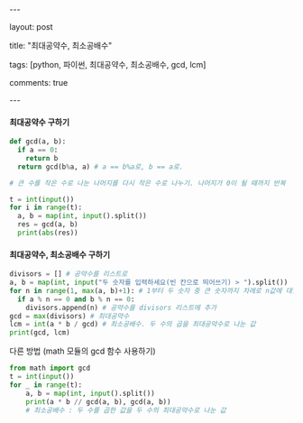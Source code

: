 \---

layout: post

title: "최대공약수, 최소공배수"

tags: [python, 파이썬, 최대공약수, 최소공배수, gcd, lcm]

comments: true

\---

#### 최대공약수 구하기

```python
def gcd(a, b):
  if a == 0:
    return b
  return gcd(b%a, a) # a == b%a로, b == a로. 

# 큰 수를 작은 수로 나눈 나머지를 다시 작은 수로 나누기. 나머지가 0이 될 때까지 반복

t = int(input())
for i in range(t):
  a, b = map(int, input().split())
  res = gcd(a, b)
  print(abs(res))
```

#### 최대공약수, 최소공배수 구하기

```python
divisors = [] # 공약수를 리스트로
a, b = map(int, input("두 숫자를 입력하세요(빈 칸으로 띄어쓰기) > ").split())
for n in range(1, max(a, b)+1): # 1부터 두 숫자 중 큰 숫자까지 차례로 n값에 대입
  if a % n == 0 and b % n == 0:
    divisors.append(n) # 공약수를 divisors 리스트에 추가
gcd = max(divisors) # 최대공약수
lcm = int(a * b / gcd) # 최소공배수. 두 수의 곱을 최대공약수로 나눈 값
print(gcd, lcm)
```

다른 방법 (math 모듈의 gcd 함수 사용하기)

```python
from math import gcd
t = int(input())
for _ in range(t):
    a, b = map(int, input().split())
    print(a * b // gcd(a, b), gcd(a, b))
    # 최소공배수 : 두 수를 곱한 값을 두 수의 최대공약수로 나눈 값
```

